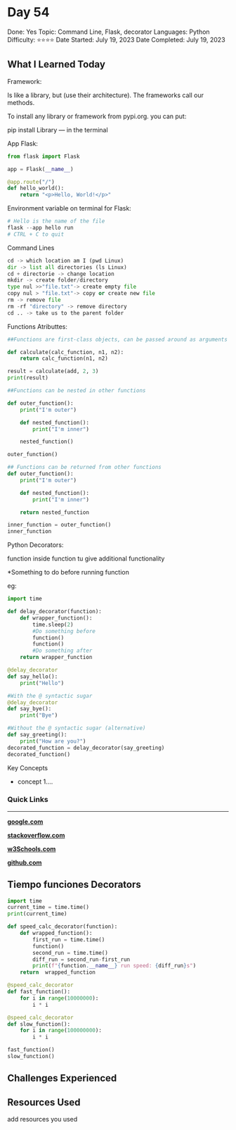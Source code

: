 # Day 54

Done: Yes
Topic: Command Line, Flask, decorator
Languages: Python
Difficulty: ⭐⭐⭐⭐
Date Started: July 19, 2023
Date Completed: July 19, 2023

## What I Learned Today

Framework:

Is like a library, but (use their architecture). The frameworks call our methods. 

To install any library or framework from pypi.org. you can put:

pip install Library — in the terminal

App Flask:

```python
from flask import Flask

app = Flask(__name__)

@app.route("/")
def hello_world():
    return "<p>Hello, World!</p>"
```

Environment variable on terminal for Flask:

```python
# Hello is the name of the file
flask --app hello run
# CTRL + C to quit
```

Command Lines

```python
cd -> which location am I (pwd Linux)
dir -> list all directories (ls Linux)
cd + directorie -> change location
mkdir -> create folder/directory
type nul >>"file.txt"-> create empty file
copy nul > "file.txt"-> copy or create new file
rm -> remove file
rm -rf "directory" -> remove directory
cd .. -> take us to the parent folder
```

Functions Atributtes:

```python
##Functions are first-class objects, can be passed around as arguments e.g. int/string/float etc.

def calculate(calc_function, n1, n2):
    return calc_function(n1, n2)

result = calculate(add, 2, 3)
print(result)

##Functions can be nested in other functions

def outer_function():
    print("I'm outer")

    def nested_function():
        print("I'm inner")

    nested_function()

outer_function()

## Functions can be returned from other functions
def outer_function():
    print("I'm outer")

    def nested_function():
        print("I'm inner")

    return nested_function

inner_function = outer_function()
inner_function
```

Python Decorators:

function inside function tu give additional functionality

*Something to do before running function

eg:

```python
import time

def delay_decorator(function):
    def wrapper_function():
        time.sleep(2)
        #Do something before
        function()
        function()
        #Do something after
    return wrapper_function

@delay_decorator
def say_hello():
    print("Hello")

#With the @ syntactic sugar
@delay_decorator
def say_bye():
    print("Bye")

#Without the @ syntactic sugar (alternative)
def say_greeting():
    print("How are you?")
decorated_function = delay_decorator(say_greeting)
decorated_function()
```

Key Concepts

- concept 1....

### Quick Links

---

[**google.com**](http://www.google.com)

[**stackoverflow.com**](http://www.stackoverflow.com)

[**w3Schools.com**](https://www.w3schools.com/)

[**github.com**](https://github.com/)

## Tiempo funciones Decorators

```python
import time
current_time = time.time()
print(current_time)

def speed_calc_decorator(function):
    def wrapped_function():
        first_run = time.time()
        function()
        second_run = time.time()
        diff_run = second_run-first_run
        print(f"{function.__name__} run speed: {diff_run}s")
    return  wrapped_function

@speed_calc_decorator
def fast_function():
    for i in range(10000000):
        i * i

@speed_calc_decorator
def slow_function():
    for i in range(100000000):
        i * i

fast_function()
slow_function()
```

## Challenges Experienced

## Resources Used

add resources you used